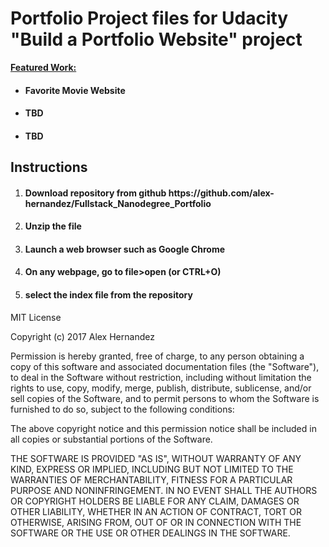<h1> Portfolio Project files for Udacity "Build a Portfolio Website" project </h1>

<strong><u>Featured Work:</u></strong>
<br>
<ul>
<li><h4> Favorite Movie Website </h4></li>
<li><h4> TBD </h4></li>
<li><h4> TBD </h4></li>
</ul>

<h2> Instructions </h2>
<ol>
<li><h4> Download repository from github https://github.com/alex-hernandez/Fullstack_Nanodegree_Portfolio </li></h4>
<li><h4> Unzip the file </li></h4>
<li><h4> Launch a web browser such as Google Chrome </li></h4>
<li><h4> On any webpage, go to file>open (or CTRL+O) </li></h4>
<li><h4> select the index file from the repository </li></h4>
</ol>


MIT License

Copyright (c) 2017 Alex Hernandez

Permission is hereby granted, free of charge, to any person obtaining a copy
of this software and associated documentation files (the "Software"), to deal
in the Software without restriction, including without limitation the rights
to use, copy, modify, merge, publish, distribute, sublicense, and/or sell
copies of the Software, and to permit persons to whom the Software is
furnished to do so, subject to the following conditions:

The above copyright notice and this permission notice shall be included in all
copies or substantial portions of the Software.

THE SOFTWARE IS PROVIDED "AS IS", WITHOUT WARRANTY OF ANY KIND, EXPRESS OR
IMPLIED, INCLUDING BUT NOT LIMITED TO THE WARRANTIES OF MERCHANTABILITY,
FITNESS FOR A PARTICULAR PURPOSE AND NONINFRINGEMENT. IN NO EVENT SHALL THE
AUTHORS OR COPYRIGHT HOLDERS BE LIABLE FOR ANY CLAIM, DAMAGES OR OTHER
LIABILITY, WHETHER IN AN ACTION OF CONTRACT, TORT OR OTHERWISE, ARISING FROM,
OUT OF OR IN CONNECTION WITH THE SOFTWARE OR THE USE OR OTHER DEALINGS IN THE
SOFTWARE.
